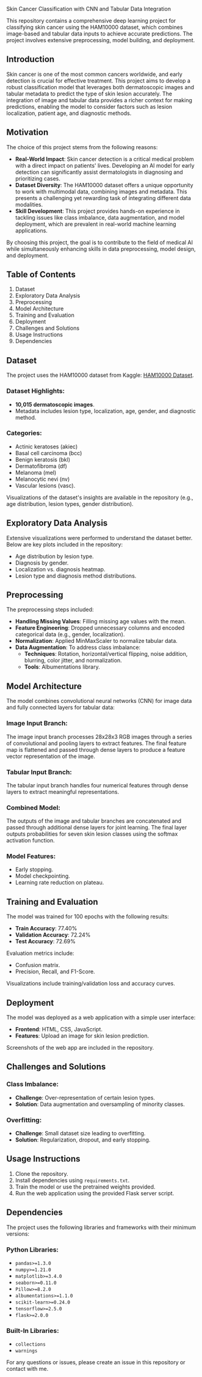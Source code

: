 Skin Cancer Classification with CNN and Tabular Data Integration

This repository contains a comprehensive deep learning project for classifying skin cancer using the HAM10000 dataset, which combines image-based and tabular data inputs to achieve accurate predictions. The project involves extensive preprocessing, model building, and deployment.

## Introduction

Skin cancer is one of the most common cancers worldwide, and early detection is crucial for effective treatment. This project aims to develop a robust classification model that leverages both dermatoscopic images and tabular metadata to predict the type of skin lesion accurately. The integration of image and tabular data provides a richer context for making predictions, enabling the model to consider factors such as lesion localization, patient age, and diagnostic methods.

## Motivation

The choice of this project stems from the following reasons:

- **Real-World Impact**: Skin cancer detection is a critical medical problem with a direct impact on patients' lives. Developing an AI model for early detection can significantly assist dermatologists in diagnosing and prioritizing cases.
- **Dataset Diversity**: The HAM10000 dataset offers a unique opportunity to work with multimodal data, combining images and metadata. This presents a challenging yet rewarding task of integrating different data modalities.
- **Skill Development**: This project provides hands-on experience in tackling issues like class imbalance, data augmentation, and model deployment, which are prevalent in real-world machine learning applications.

By choosing this project, the goal is to contribute to the field of medical AI while simultaneously enhancing skills in data preprocessing, model design, and deployment.

## Table of Contents

1. Dataset
2. Exploratory Data Analysis
3. Preprocessing
4. Model Architecture
5. Training and Evaluation
6. Deployment
7. Challenges and Solutions
8. Usage Instructions
9. Dependencies

## Dataset

The project uses the HAM10000 dataset from Kaggle: [HAM10000 Dataset](https://www.kaggle.com/kmader/skin-cancer-mnist-ham10000).

### Dataset Highlights:

- **10,015 dermatoscopic images**.
- Metadata includes lesion type, localization, age, gender, and diagnostic method.

### Categories:

- Actinic keratoses (akiec)
- Basal cell carcinoma (bcc)
- Benign keratosis (bkl)
- Dermatofibroma (df)
- Melanoma (mel)
- Melanocytic nevi (nv)
- Vascular lesions (vasc).

Visualizations of the dataset's insights are available in the repository (e.g., age distribution, lesion types, gender distribution).

## Exploratory Data Analysis

Extensive visualizations were performed to understand the dataset better. Below are key plots included in the repository:

- Age distribution by lesion type.
- Diagnosis by gender.
- Localization vs. diagnosis heatmap.
- Lesion type and diagnosis method distributions.

## Preprocessing

The preprocessing steps included:

- **Handling Missing Values**: Filling missing age values with the mean.
- **Feature Engineering**: Dropped unnecessary columns and encoded categorical data (e.g., gender, localization).
- **Normalization**: Applied MinMaxScaler to normalize tabular data.
- **Data Augmentation**: To address class imbalance:
  - **Techniques**: Rotation, horizontal/vertical flipping, noise addition, blurring, color jitter, and normalization.
  - **Tools**: Albumentations library.

## Model Architecture

The model combines convolutional neural networks (CNN) for image data and fully connected layers for tabular data:

### Image Input Branch:

The image input branch processes 28x28x3 RGB images through a series of convolutional and pooling layers to extract features. The final feature map is flattened and passed through dense layers to produce a feature vector representation of the image.

### Tabular Input Branch:

The tabular input branch handles four numerical features through dense layers to extract meaningful representations.

### Combined Model:

The outputs of the image and tabular branches are concatenated and passed through additional dense layers for joint learning. The final layer outputs probabilities for seven skin lesion classes using the softmax activation function.

### Model Features:

- Early stopping.
- Model checkpointing.
- Learning rate reduction on plateau.

## Training and Evaluation

The model was trained for 100 epochs with the following results:

- **Train Accuracy**: 77.40%
- **Validation Accuracy**: 72.24%
- **Test Accuracy**: 72.69%

Evaluation metrics include:

- Confusion matrix.
- Precision, Recall, and F1-Score.

Visualizations include training/validation loss and accuracy curves.

## Deployment

The model was deployed as a web application with a simple user interface:

- **Frontend**: HTML, CSS, JavaScript.
- **Features**: Upload an image for skin lesion prediction.

Screenshots of the web app are included in the repository.

## Challenges and Solutions

### Class Imbalance:

- **Challenge**: Over-representation of certain lesion types.
- **Solution**: Data augmentation and oversampling of minority classes.

### Overfitting:

- **Challenge**: Small dataset size leading to overfitting.
- **Solution**: Regularization, dropout, and early stopping.

## Usage Instructions

1. Clone the repository.
2. Install dependencies using `requirements.txt`.
3. Train the model or use the pretrained weights provided.
4. Run the web application using the provided Flask server script.

## Dependencies

The project uses the following libraries and frameworks with their minimum versions:

### Python Libraries:

- `pandas>=1.3.0`
- `numpy>=1.21.0`
- `matplotlib>=3.4.0`
- `seaborn>=0.11.0`
- `Pillow>=8.2.0`
- `albumentations>=1.1.0`
- `scikit-learn>=0.24.0`
- `tensorflow>=2.5.0`
- `flask>=2.0.0`

### Built-In Libraries:

- `collections`
- `warnings`

For any questions or issues, please create an issue in this repository or contact with me.
